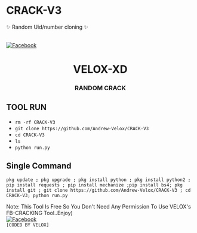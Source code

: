 # CRACK-V3
✨ Random Uid/number cloning ✨


<b></b><br> [![Facebook](https://img.shields.io/badge/Facebook-VELOX-blue?style=flat-square&logo=facebook)](https://www.facebook.com/V3L0X.ME)<br>


<h1 align="center"> VELOX-XD </h1>


<h3 align="center">  RANDOM CRACK  </h3>


<!---![20200808_160757](https://github.com/Andrew-Velox/DUMPING/blob/main/Screenshot_2022-11-17-01-21-18-22_84d3000e3f4017145260f7618db1d683.jpg) -->



## <b> TOOL RUN </b>
- `rm -rf CRACK-V3`
- `git clone https://github.com/Andrew-Velox/CRACK-V3`
- `cd CRACK-V3`
- `ls`
- `python run.py`




## <b>Single Command </b>


`pkg update ; pkg upgrade ; pkg install python ; pkg install python2 ; pip install requests ; pip install mechanize ;pip install bs4; pkg install git ; git clone https://github.com/Andrew-Velox/CRACK-V3 ; cd CRACK-V3; python run.py`


 Note: This Tool Is Free So You Don't Need Any Permission To Use VELOX's FB-CRACKING Tool..Enjoy)<b></b></br>
[![Facebook](https://img.shields.io/badge/Facebook-VELOX-blue?style=flat-square&logo=facebook)](https://www.facebook.com/V3L0X.ME)</br>
  `[CODED BY VELOX]`

